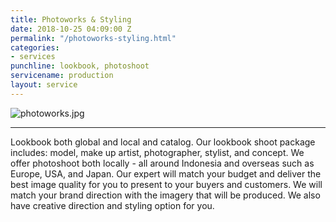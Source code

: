 ```yaml
---
title: Photoworks & Styling
date: 2018-10-25 04:09:00 Z
permalink: "/photoworks-styling.html"
categories:
- services
punchline: lookbook, photoshoot
servicename: production
layout: service
---
```


![photoworks.jpg](/uploads/photoworks.jpg)

---

Lookbook both global and local and catalog.
Our lookbook shoot package includes: model, make up artist, photographer, stylist, and concept. We offer photoshoot both locally - all around Indonesia and overseas such as Europe, USA, and Japan. Our expert will match your budget and deliver the best image quality for you to present to your buyers and customers. We will match your brand direction with the imagery that will be produced. We also have creative direction and styling option for you.